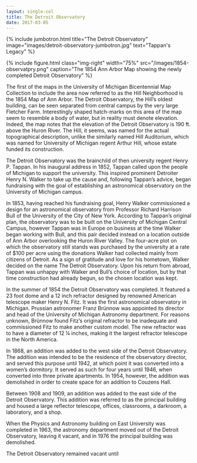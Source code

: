 ```yaml
---
layout: single-col
title: The Detroit Observatory
date: 2017-03-05
---
```


{% include jumbotron.html title="The Detroit Observatory" image="images/detroit-observatory-jumbotron.jpg" text="Tappan's Legacy" %}

{% include figure.html class="img-right" width="75%" src="/images/1854-observatpry.png" caption="The 1854 Ann Arbor Map showing the newly completed Detroit Observatory" %}

The first of the maps in the University of Michigan Bicentennial Map Collection to include the area now referred to as the Hill Neighborhood is the 1854 Map of Ann Arbor. The Detroit Observatory, the Hill’s oldest building, can be seen separated from central campus by the very large Fletcher Farm. Interestingly shaped hatch-marks on this area of the map seem to resemble a body of water, but in reality must denote elevation. Indeed, the map notes that the elevation of the Detroit Observatory is 190 ft. above the Huron River. The Hill, it seems, was named for the actual topographical description, unlike the similarly named Hill Auditorium, which was named for University of Michigan regent Arthur Hill, whose estate funded its construction.

The Detroit Observatory was the brainchild of then university regent Henry P. Tappan. In his inaugural address in 1852, Tappan called upon the people of Michigan to support the university. This inspired prominent Detroiter Henry N. Walker to take up the cause and, following Tappan’s advice, began fundraising with the goal of establishing an astronomical observatory on the University of Michigan campus.

In 1853, having reached his fundraising goal, Henry Walker commissioned a design for an astronomical observatory from Professor Richard Harrison Bull of the University of the City of New York. According to Tappan’s original plan, the observatory was to be built on the University of Michigan Central Campus, however Tappan was in Europe on business at the time Walker began working with Bull, and this pair decided instead on a location outside of Ann Arbor overlooking the Huron River Valley. The four-acre plot on which the observatory still stands was purchased by the university at a rate of $100 per acre using the donations Walker had collected mainly from citizens of Detroit. As a sign of gratitude and love for his hometown, Walker decided on the name The Detroit Observatory. Upon his return from abroad, Tappan was unhappy with Walker and Bull’s choice of location, but by that time construction had already begun, so the chosen location was kept.

In the summer of 1854 the Detroit Observatory was completed. It featured a 23 foot dome and a 12 inch refractor designed by renowned American telescope maker Henry N. Fitz. It was the first astronomical observatory in Michigan. Prussian astronomer Franz Brünnow was appointed its director and head of the University of Michigan Astronomy department. For reasons unknown, Brünnow found Fitz’s original refractor to be inadequate and commissioned Fitz to make another custom model. The new refractor was to have a diameter of 12 ¼ inches, making it the largest refractor telescope in the North America.

In 1868, an addition was added to the west side of the Detroit Observatory. The addition was intended to be the residence of the observatory director, and served this purpose until 1942, at which point it was converted into a women’s dormitory. It served as such for four years until 1946, when converted into three private apartments. In 1954, however, the addition was demolished in order to create space for an addition to Couzens Hall.

Between 1908 and 1909, an addition was added to the east side of the Detroit Observatory. This addition was referred to as the principal building and housed a large reflector telescope, offices, classrooms, a darkroom, a laboratory, and a shop.

When the Physics and Astronomy building on East University was completed in 1963, the astronomy department moved out of the Detroit Observatory, leaving it vacant, and in 1976 the principal building was demolished.

The Detroit Observatory remained vacant until
